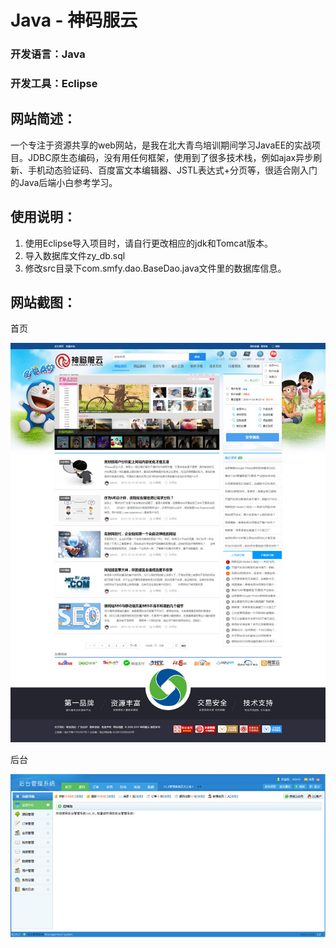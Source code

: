 # Java - 神码服云
### 开发语言：Java
### 开发工具：Eclipse
## 网站简述：
一个专注于资源共享的web网站，是我在北大青鸟培训期间学习JavaEE的实战项目。JDBC原生态编码，没有用任何框架，使用到了很多技术栈，例如ajax异步刷新、手机动态验证码、百度富文本编辑器、JSTL表达式+分页等，很适合刚入门的Java后端小白参考学习。
## 使用说明：
1. 使用Eclipse导入项目时，请自行更改相应的jdk和Tomcat版本。
2. 导入数据库文件zy_db.sql
3. 修改src目录下com.smfy.dao.BaseDao.java文件里的数据库信息。
## 网站截图：
首页

![index.jpg](readme/index.jpg)

后台

![admin.jpg](readme/admin.jpg)

